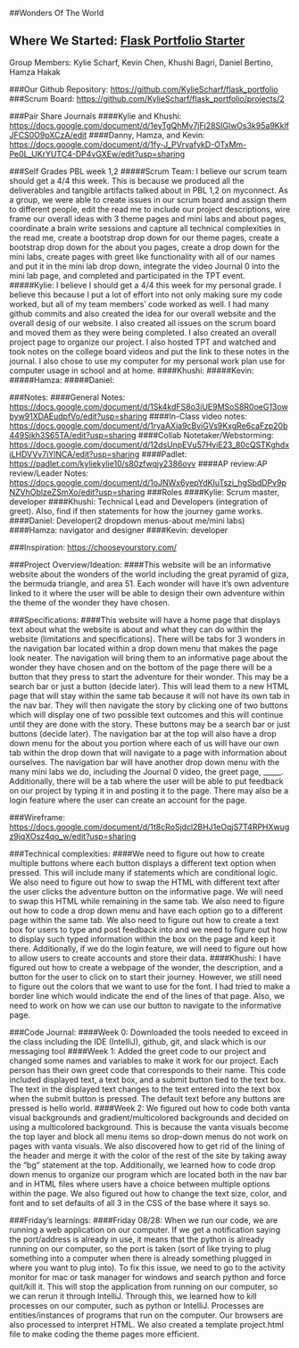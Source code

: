 
##Wonders Of The World
## Where We Started: [Flask Portfolio Starter](https://nighthawkcodingsociety.com/projectsearch/details/Flask%20Portfolio%20Starter)
Group Members: Kylie Scharf, Kevin Chen, Khushi Bagri, Daniel Bertino, Hamza Hakak

###Our Github Repository:
https://github.com/KylieScharf/flask_portfolio
###Scrum Board:
https://github.com/KylieScharf/flask_portfolio/projects/2

###Pair Share Journals
####Kylie and Khushi: https://docs.google.com/document/d/1eyTgQhMv7jFi28SIGlwOs3k95a9KklfJFCS0O9pXCzA/edit
####Danny, Hamza, and Kevin: https://docs.google.com/document/d/1fy-J_PVrvafykD-OTxMm-Pe0L_UKrYUTC4-DP4vGXEw/edit?usp=sharing

###Self Grades PBL week 1,2
#####Scrum Team: I believe our scrum team should get a 4/4 this week. This is because we produced all the deliverables and tangible artifacts talked about in PBL 1,2 on myconnect. As a group, we were able to create issues in our scrum board and assign them to different people, edit the read me to include our project descriptions, wire frame our overall ideas with 3 theme pages and mini labs and about pages, coordinate a brain write sessions and capture all technical complexities in the read me, create a bootstrap drop down for our theme pages, create a bootstrap drop down for the about you pages, create a drop down for the mini labs, create pages with greet like functionality with all of our names and put it in the mini lab drop down, integrate the video Journal 0 into the mini lab page, and completed and participated in the TPT event.
#####Kylie: I believe I should get a 4/4 this week for my personal grade. I believe this because I put a lot of effort into not only making sure my code worked, but all of my team members’ code worked as well. I had many github commits and also created the idea for our overall website and the overall desig of our website. I also created all issues on the scrum board and moved them as they were being completed. I also created an overall project page to organize our project. I also hosted TPT and watched and took notes on the college board videos and put the link to these notes in the journal. I also chose to use my computer for my personal work plan use for computer usage in school and at home.
####Khushi:
#####Kevin:
#####Hamza:
#####Daniel: 


###Notes:
####General Notes: https://docs.google.com/document/d/1Sk4kdFS8o3iUE9MSoS8R0oeG13owbyw91XDAEudpfVo/edit?usp=sharing
####In-Class video notes: https://docs.google.com/document/d/1ryaAXia9cBviGVs9KxgRe6caFzp20b449Sjkh3S65TA/edit?usp=sharing
####Collab Notetaker/Webstorming: https://docs.google.com/document/d/12dsUnpEVu57HyiE23_80cQSTKghdxiLHDVVv7iYlNCA/edit?usp=sharing
####Padlet: https://padlet.com/kyliekylie10/s80zfwqjy2386ovv
####AP review:AP review/Leader Notes: https://docs.google.com/document/d/1oJNWx6yepYdKIuTszi_hgSbdDPv9pNZVhOblzeZSmXo/edit?usp=sharing 
###Roles
####Kylie: Scrum master, developer
####Khushi: Technical Lead and Developers (integration of greet). Also, find if then statements for how the journey game works.
####Daniel: Developer(2 dropdown menus-about me/mini labs)
####Hamza: navigator and designer
####Kevin: developer


###Inspiration: https://chooseyourstory.com/

###Project Overview/Ideation: 
####This website will be an informative website about the wonders of the world including the great pyramid of giza, the bermuda triangle, and area 51. Each wonder will have it’s own adventure linked to it where the user will be able to design their own adventure within the theme of the wonder they have chosen.

###Specifications: 
####This website will have a home page that displays text about what the website is about and what they can do within the website (limitations and specifications). There will be tabs for 3 wonders in the navigation bar located within a drop down menu that makes the page look neater. The navigation will bring them to an informative page about the wonder they have chosen and on the bottom of the page there will be a button that they press to start the adventure for their wonder. This may be a search bar or just a button (decide later). This will lead them to a new HTML page that will stay within the same tab because it will not have its own tab in the nav bar. They will then navigate the story by clicking one of two buttons which will display one of two possible text outcomes and this will continue until they are done with the story. These buttons may be a search bar or just buttons (decide later). The navigation bar at the top will also have a drop down menu for the about you portion where each of us will have our own tab within the drop down that will navigate to a page with information about ourselves. The navigation bar will have another drop down menu with the many mini labs we do, including the Journal 0 video, the greet page, _____. Additionally, there will be a tab where the user will be able to put feedback on our project by typing it in and posting it to the page. There may also be a login feature where the user can create an account for the page.

###Wireframe:
https://docs.google.com/document/d/1t8cRoSjdcl2BHJ1eOqjS7T4RPHXwugz9jqXOsz4qo_w/edit?usp=sharing




###Technical complexities: 
####We need to figure out how to create multiple buttons where each button displays a different text option when pressed. This will include many if statements which are conditional logic. We also need to figure out how to swap the HTML with different text after the user clicks the adventure button on the informative page. We will need to swap this HTML while remaining in the same tab. We also need to figure out how to code a drop down menu and have each option go to a different page within the same tab. We also need to figure out how to create a text box for users to type and post feedback into and we need to figure out how to display such typed information within the box on the page and keep it there. Additionally, if we do the login feature, we will need to figure out how to allow users to create accounts and store their data.
####Khushi: I have figured out how to create a webpage of the wonder, the description, and a button for the user to click on to start their journey. However, we still need to figure out the colors that we want to use for the font. I had tried to make a border line which would indicate the end of the lines of that page. Also, we need to work on how we can use our button to navigate to the informative page.

###Code Journal:
####Week 0: Downloaded the tools needed to exceed in the class including the IDE (IntelliJ), github, git, and slack which is our messaging tool
####Week 1: Added the greet code to our project and changed some names and variables to make it work for our project. Each person has their own greet code that corresponds to their name. This code included displayed text, a text box, and a submit button tied to the text box. The text in the displayed text changes to the text entered into the text box when the submit button is pressed. The default text before any buttons are pressed is hello world.
####Week 2: We figured out how to code both vanta visual backgrounds and gradient/multicolored backgrounds and decided on using a multicolored background. This is because the vanta visuals become the top layer and block all menu items so drop-down menus do not work on pages with vanta visuals. We also discovered how to get rid of the lining of the header and merge it with the color of the rest of the site by taking away the “bg” statement at the top. Additionally, we learned how to code drop down menus to organize our program which are located both in the nav bar and in HTML files where users have a choice between multiple options within the page. We also figured out how to change the text size, color, and font and to set defaults of all 3 in the CSS of the base where it says so.

###Friday’s learnings:
####Friday 08/28: When we run our code, we are running a web application on our computer. If we get a notification saying the port/address is already in use, it means that the python is already running on our computer, so the port is taken (sort of like trying to plug something into a computer when there is already something plugged in where you want to plug into). To fix this issue, we need to go to the activity monitor for mac or task manager for windows and search python and force quit/kill it. This will stop the application from running on our computer, so we can rerun it through IntelliJ. Through this, we learned how to kill processes on our computer, such as python or IntelliJ. Processes are entities/instances of programs that run on the computer. Our browsers are also processed to interpret HTML. We also created a template project.html file to make coding the theme pages more efficient. 
